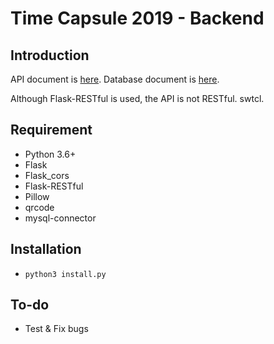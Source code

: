 # Time Capsule 2019 - Backend
## Introduction
API document is [here](./docs/API.md). Database document is [here](./docs/Database.md).

Although Flask-RESTful is used, the API is not RESTful. swtcl.

## Requirement
* Python 3.6+
* Flask
* Flask_cors
* Flask-RESTful
* Pillow
* qrcode
* mysql-connector

## Installation
* `python3 install.py` 

## To-do
* Test & Fix bugs